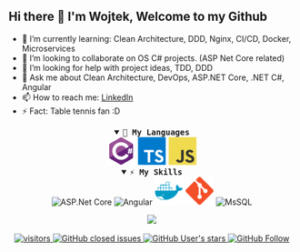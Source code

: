 ## Hi there 👋 I'm Wojtek, Welcome to my Github

- 🌱 I’m currently learning: Clean Architecture, DDD, Nginx, CI/CD, Docker, Microservices
- 👯 I’m looking to collaborate on OS C# projects. (ASP Net Core related)
- 🤔 I’m looking for help with project ideas, TDD, DDD
- 💬 Ask me about Clean Architecture, DevOps, ASP.NET Core, .NET C#, Angular
- 📫 How to reach me: [LinkedIn](https://www.linkedin.com/in/wojciech-gawinski)
- ⚡ Fact: Table tennis fan :D

<p align="center">
  <details align="center" open>
    <summary><samp><b> 🚀 My Languages </b> </samp> </summary>
  <img src = 'https://github.com/devicons/devicon/blob/master/icons/csharp/csharp-original.svg' alt='C#' width='50'/>
  <img src = 'https://github.com/devicons/devicon/blob/master/icons/typescript/typescript-original.svg' alt='TS' width='50'/>
  <img src = 'https://raw.githubusercontent.com/devicons/devicon/master/icons/javascript/javascript-original.svg' alt='JS' width='50'/>
  </details>
    <details align="center" open>
    <summary><samp> <b>⚡️ My Skills </b> </samp> </summary>
  <img src = 'https://www.campusmvp.es/img/cursos/curso-core-mvc.png?v=1.0.3' alt='ASP.Net Core' width='50'/>
  <img src = 'https://cdn.worldvectorlogo.com/logos/angular-icon.svg' alt='Angular' width='50'/>
  <img src = 'https://github.com/devicons/devicon/blob/master/icons/docker/docker-plain.svg' alt='Docker' width='50'/>
  <img src = 'https://github.com/devicons/devicon/blob/master/icons/git/git-plain.svg' alt='Git' width='50'/>
  <img src = 'https://cdn.iconscout.com/icon/free/png-512/sql-4-190807.png' alt='MsSQL' width='50'/>
	    
  </details>
</p>

<p align="center">
<a href="https://github.com/sk0gen/sk0gen">
	<img width="450px" src="https://github-readme-stats.vercel.app/api?username=sk0gen&title_color=ffffff&theme=vue-dark&show_icons=true&count_private=true&hide_border=true" />
</p>


<p></p>


<p align="center">
	<img alt="visitors" src="https://visitor-badge.glitch.me/badge?page_id=sk0gen" />
	<img alt="GitHub closed issues" src="https://img.shields.io/github/issues-closed/sk0gen/sk0gen">
	<img alt="GitHub User's stars" src="https://img.shields.io/github/stars/sk0gen?style=flat" />
	<img alt="GitHub Follow" src="https://img.shields.io/github/followers/sk0gen?label=followers&logo=GitHub&style=flat" />
	</a>
</p>
